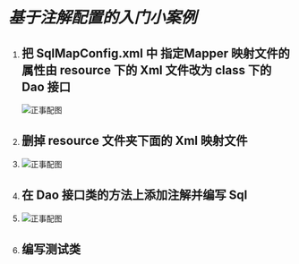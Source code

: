 # ***基于注解配置的入门小案例*** 

1. ## 把 SqlMapConfig.xml 中 指定Mapper 映射文件的属性由 resource 下的 Xml 文件改为 class 下的 Dao 接口

   ![正事配图](https://github.com/NoMoreThanAWord/SpringFamilyBucket/raw/master/Resource/IMG/061.jpg)

2. ## 删掉 resource 文件夹下面的 Xml 映射文件

3. ![正事配图](https://github.com/NoMoreThanAWord/SpringFamilyBucket/raw/master/Resource/IMG/062.jpg)

4. ## 在 Dao 接口类的方法上添加注解并编写 Sql

5. ![正事配图](https://github.com/NoMoreThanAWord/SpringFamilyBucket/raw/master/Resource/IMG/063.jpg)

6. ## 编写测试类

   